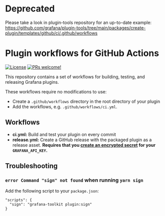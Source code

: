 



# Deprecated
Please take a look in plugin-tools repository for an up-to-date example: https://github.com/grafana/plugin-tools/tree/main/packages/create-plugin/templates/github/ci/.github/workflows

# Plugin workflows for GitHub Actions

[![License](https://img.shields.io/github/license/grafana/plugin-workflows)](LICENSE)
[![PRs welcome!](https://img.shields.io/badge/PRs-welcome-brightgreen.svg)](#contribute)

This repository contains a set of workflows for building, testing, and releasing Grafana plugins.

These workflows require no modifications to use:

- Create a `.github/workflows` directory in the root directory of your plugin
- Add the workflows, e.g. `.github/workflows/ci.yml`.

## Workflows

- **ci.yml:** Build and test your plugin on every commit
- **release.yml:** Create a GitHub release with the packaged plugin as a release asset. **Requires that you [create an encrypted secret](https://docs.github.com/en/free-pro-team@latest/actions/reference/encrypted-secrets) for your `GRAFANA_API_KEY`.**

## Troubleshooting

### `error Command "sign" not found` when running `yarn sign`

Add the following script to your `package.json`:

```
"scripts": {
  "sign": "grafana-toolkit plugin:sign"
}
```
